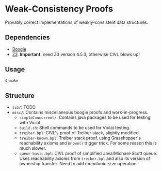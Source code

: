 # Weak-Consistency Proofs

Provably correct implementations of weakly-consistent data structures.

## Dependencies

* [Boogie]
* [Z3](https://github.com/Z3Prover/z3/). **Important**: need Z3 version 4.5.0, otherwise CIVL blows up!

## Usage

```bash
$ make
```

## Structure

- `lib/`: TODO
- `misc/`: Contains miscellaneous boogie proofs and work-in-progress.
    * `simpleConcurrent/`: Contains java packages to be used for testing with Violat.
    * `build.sh`: Shell commands to be used for Violat testing.
    * `treiber.bpl`: CIVL's proof of Treiber stack, slightly modified.
    * `treiber-known.bpl`: Treiber stack proof, using Grasshopper's reachability axioms and `known()` trigger trick. For some reason this is much slower.
    * `queue-basic.bpl`: CIVL proof of simplified Java/Michael-Scott queue. Uses reachability axioms from `treiber.bpl` and also its version of ownership transfer. Need to add monotonic `size` operation.

[Boogie]: https://github.com/boogie-org/boogie
